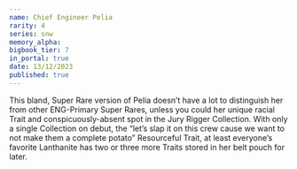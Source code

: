 ```yaml
---
name: Chief Engineer Pelia
rarity: 4
series: snw
memory_alpha:
bigbook_tier: 7
in_portal: true
date: 13/12/2023
published: true
---
```


This bland, Super Rare version of Pelia doesn’t have a lot to distinguish her from other ENG-Primary Super Rares, unless you could her unique racial Trait and conspicuously-absent spot in the Jury Rigger Collection. With only a single Collection on debut, the “let’s slap it on this crew cause we want to not make them a complete potato” Resourceful Trait, at least everyone’s favorite Lanthanite has two or three more Traits stored in her belt pouch for later.
